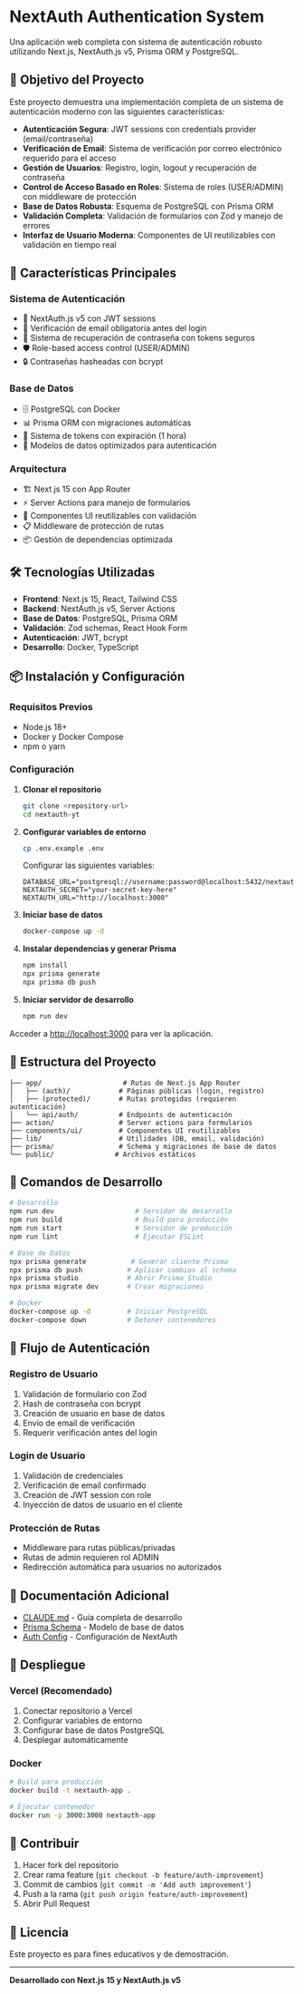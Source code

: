 # NextAuth Authentication System

Una aplicación web completa con sistema de autenticación robusto utilizando Next.js, NextAuth.js v5, Prisma ORM y PostgreSQL.

## 🎯 Objetivo del Proyecto

Este proyecto demuestra una implementación completa de un sistema de autenticación moderno con las siguientes características:

- **Autenticación Segura**: JWT sessions con credentials provider (email/contraseña)
- **Verificación de Email**: Sistema de verificación por correo electrónico requerido para el acceso
- **Gestión de Usuarios**: Registro, login, logout y recuperación de contraseña
- **Control de Acceso Basado en Roles**: Sistema de roles (USER/ADMIN) con middleware de protección
- **Base de Datos Robusta**: Esquema de PostgreSQL con Prisma ORM
- **Validación Completa**: Validación de formularios con Zod y manejo de errores
- **Interfaz de Usuario Moderna**: Componentes de UI reutilizables con validación en tiempo real

## 🚀 Características Principales

### Sistema de Autenticación
- 🔐 NextAuth.js v5 con JWT sessions
- 📧 Verificación de email obligatoria antes del login
- 🔑 Sistema de recuperación de contraseña con tokens seguros
- 🛡️ Role-based access control (USER/ADMIN)
- 🔒 Contraseñas hasheadas con bcrypt

### Base de Datos
- 🗄️ PostgreSQL con Docker
- 📊 Prisma ORM con migraciones automáticas
- 🔄 Sistema de tokens con expiración (1 hora)
- 📝 Modelos de datos optimizados para autenticación

### Arquitectura
- 🏗️ Next.js 15 con App Router
- ⚡ Server Actions para manejo de formularios
- 🎨 Componentes UI reutilizables con validación
- 📋 Middleware de protección de rutas
- 📦 Gestión de dependencias optimizada

## 🛠️ Tecnologías Utilizadas

- **Frontend**: Next.js 15, React, Tailwind CSS
- **Backend**: NextAuth.js v5, Server Actions
- **Base de Datos**: PostgreSQL, Prisma ORM
- **Validación**: Zod schemas, React Hook Form
- **Autenticación**: JWT, bcrypt
- **Desarrollo**: Docker, TypeScript

## 📦 Instalación y Configuración

### Requisitos Previos
- Node.js 18+
- Docker y Docker Compose
- npm o yarn

### Configuración

1. **Clonar el repositorio**
   ```bash
   git clone <repository-url>
   cd nextauth-yt
   ```

2. **Configurar variables de entorno**
   ```bash
   cp .env.example .env
   ```
   Configurar las siguientes variables:
   ```env
   DATABASE_URL="postgresql://username:password@localhost:5432/nextauth"
   NEXTAUTH_SECRET="your-secret-key-here"
   NEXTAUTH_URL="http://localhost:3000"
   ```

3. **Iniciar base de datos**
   ```bash
   docker-compose up -d
   ```

4. **Instalar dependencias y generar Prisma**
   ```bash
   npm install
   npx prisma generate
   npx prisma db push
   ```

5. **Iniciar servidor de desarrollo**
   ```bash
   npm run dev
   ```

Acceder a [http://localhost:3000](http://localhost:3000) para ver la aplicación.

## 📂 Estructura del Proyecto

```
├── app/                    # Rutas de Next.js App Router
│   ├── (auth)/            # Páginas públicas (login, registro)
│   ├── (protected)/       # Rutas protegidas (requieren autenticación)
│   └── api/auth/          # Endpoints de autenticación
├── action/                # Server actions para formularios
├── components/ui/         # Componentes UI reutilizables
├── lib/                   # Utilidades (DB, email, validación)
├── prisma/                # Schema y migraciones de base de datos
└── public/               # Archivos estáticos
```

## 🔧 Comandos de Desarrollo

```bash
# Desarrollo
npm run dev                    # Servidor de desarrollo
npm run build                  # Build para producción
npm run start                  # Servidor de producción
npm run lint                   # Ejecutar ESLint

# Base de Datos
npx prisma generate           # Generar cliente Prisma
npx prisma db push           # Aplicar cambios al schema
npx prisma studio            # Abrir Prisma Studio
npx prisma migrate dev       # Crear migraciones

# Docker
docker-compose up -d         # Iniciar PostgreSQL
docker-compose down          # Detener contenedores
```

## 🔄 Flujo de Autenticación

### Registro de Usuario
1. Validación de formulario con Zod
2. Hash de contraseña con bcrypt
3. Creación de usuario en base de datos
4. Envío de email de verificación
5. Requerir verificación antes del login

### Login de Usuario
1. Validación de credenciales
2. Verificación de email confirmado
3. Creación de JWT session con role
4. Inyección de datos de usuario en el cliente

### Protección de Rutas
- Middleware para rutas públicas/privadas
- Rutas de admin requieren rol ADMIN
- Redirección automática para usuarios no autorizados

## 📝 Documentación Adicional

- [CLAUDE.md](./CLAUDE.md) - Guía completa de desarrollo
- [Prisma Schema](./prisma/schema.prisma) - Modelo de base de datos
- [Auth Config](./auth.config.ts) - Configuración de NextAuth

## 🚀 Despliegue

### Vercel (Recomendado)
1. Conectar repositorio a Vercel
2. Configurar variables de entorno
3. Configurar base de datos PostgreSQL
4. Desplegar automáticamente

### Docker
```bash
# Build para producción
docker build -t nextauth-app .

# Ejecutar contenedor
docker run -p 3000:3000 nextauth-app
```

## 🤝 Contribuir

1. Hacer fork del repositorio
2. Crear rama feature (`git checkout -b feature/auth-improvement`)
3. Commit de cambios (`git commit -m 'Add auth improvement'`)
4. Push a la rama (`git push origin feature/auth-improvement`)
5. Abrir Pull Request

## 📄 Licencia

Este proyecto es para fines educativos y de demostración.

---

**Desarrollado con Next.js 15 y NextAuth.js v5**
